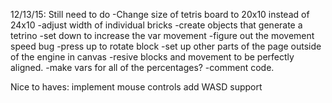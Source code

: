 12/13/15: Still need to do
-Change size of tetris board to 20x10 instead of 24x10
-adjust width of individual bricks
-create objects that generate a tetrino
-set down to increase the var movement
-figure out the movement speed bug
-press up to rotate block
-set up other parts of the page outside of the engine in canvas
-resive blocks and movement to be perfectly aligned.
-make vars for all of the percentages?
-comment code.

Nice to haves:
implement mouse controls
add WASD support
